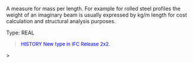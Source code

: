 ﻿A measure for mass per length. For example for rolled steel profiles the weight of an imaginary beam is usually expressed by kg/m length for cost calculation and structural analysis purposes.

Type: REAL

> <font size="-1" color="#0000FF">HISTORY New type in IFC Release 2x2.
</font>
>
